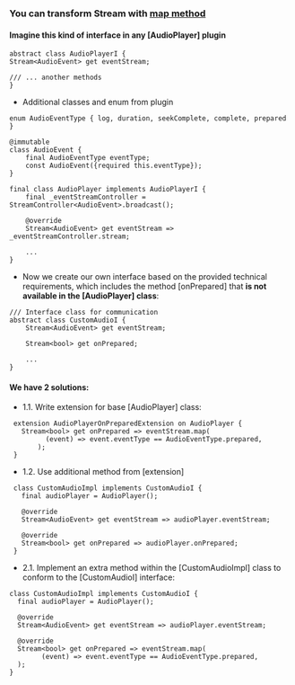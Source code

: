 ### You can transform Stream with [map method](https://api.flutter.dev/flutter/dart-async/Stream/map.html)

#### Imagine this kind of interface in any [AudioPlayer] plugin

```
abstract class AudioPlayerI {
Stream<AudioEvent> get eventStream;

/// ... another methods
}
```

- Additional classes and enum from plugin
```
enum AudioEventType { log, duration, seekComplete, complete, prepared }

@immutable
class AudioEvent {
    final AudioEventType eventType;
    const AudioEvent({required this.eventType});
}

final class AudioPlayer implements AudioPlayerI {
    final _eventStreamController = StreamController<AudioEvent>.broadcast();

    @override
    Stream<AudioEvent> get eventStream => _eventStreamController.stream;

    ...
}
```

- Now we create our own interface based on the provided technical requirements, which includes the method [onPrepared] that **is not available in the [AudioPlayer] class**:
```
/// Interface class for communication
abstract class CustomAudioI {
    Stream<AudioEvent> get eventStream;

    Stream<bool> get onPrepared;

    ...
}
```

#### We have 2 solutions:
- 1.1. Write extension for base [AudioPlayer] class:
```
 extension AudioPlayerOnPreparedExtension on AudioPlayer {
   Stream<bool> get onPrepared => eventStream.map(
         (event) => event.eventType == AudioEventType.prepared,
       );
 }
```

- 1.2. Use additional method from [extension]
```
 class CustomAudioImpl implements CustomAudioI {
   final audioPlayer = AudioPlayer();

   @override
   Stream<AudioEvent> get eventStream => audioPlayer.eventStream;

   @override
   Stream<bool> get onPrepared => audioPlayer.onPrepared;
 }
```

- 2.1. Implement an extra method within the [CustomAudioImpl] class to conform to the [CustomAudioI] interface:
```
class CustomAudioImpl implements CustomAudioI {
  final audioPlayer = AudioPlayer();

  @override
  Stream<AudioEvent> get eventStream => audioPlayer.eventStream;

  @override
  Stream<bool> get onPrepared => eventStream.map(
        (event) => event.eventType == AudioEventType.prepared,
  );
}
```